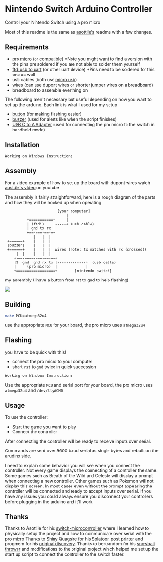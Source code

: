 # Nintendo Switch Arduino Controller

Control your Nintendo Switch using a pro micro

Most of this readme is the same as [asottile's](https://github.com/asottile/switch-microcontroller) readme with a few changes.

## Requirements

- [pro micro] (or compatible) *Note you might want to find a version with the pins pre soldered if you are not able to solder them yourself
- [ftdi usb to uart] (or other uart device) *Pins need to be soldered for this one as well
- usb cables (both use [micro usb])
- wires (can use dupont wires or shorter jumper wires on a breadboard)
- breadboard to assemble everthing on

The following aren't necessary but useful depending on how you want to set up the arduino.
Each link is what I used for my setup
- [button] (for making flashing easier)
- [buzzer] (used for alerts like when the script finishes)
- [USB C to A Adapter] (used for connecting the pro micro to the switch in handheld mode)

[pro micro]: https://amzn.to/3rpb36r
[ftdi usb to uart]: https://amzn.to/3dRWML0
[micro usb]: https://amzn.to/2NVK4ll
[button]: https://a.co/d/ckQkAc4
[buzzer]: https://a.co/d/fZ3ZLA3
[USB C to A Adapter]: https://a.co/d/8hI48IK




## Installation

```
Working on Windows Instructions
```

## Assembly
For a video example of how to set up the board with dupont wires watch
[aosittle's video](https://youtu.be/chvgQUX7QaI) on youtube

The assembly is fairly straightforward, here is a rough diagram of the parts
and how they will be hooked up when operating

```
                        [your computer]
                            |
          +===========+     |
          | (ftdi)    |-----+ (usb cable)
          | gnd tx rx |
          +==-===-==-=+
             |   |  |
 +======+    |   |  |
 |buzzer|    |   |  |
 +======+    |   |  |  wires (note: tx matches with rx (crossed))
     |  |    |   |  |
    +-==-====-===-==-==+
    |9  gnd  gnd rx tx |-------------+  (usb cable)
    |     (pro micro)  |             |
    +==================+        [nintendo switch]

```

my assembly (I have a button from rst to gnd to help flashing)

![](https://user-images.githubusercontent.com/1810591/114293095-2ab8a980-9a48-11eb-9b35-290d58786701.jpg)

## Building

```bash
make MCU=atmega32u4
```

use the appropriate `MCU` for your board, the pro micro uses `atmega32u4`

## Flashing

you have to be quick with this!

- connect the pro micro to your computer
- short `rst` to `gnd` twice in quick succession

```bash
Working on Windows Instructions
```

Use the appropriate `MCU` and serial port for your board, the pro micro uses
`atmega32u4` and `/dev/ttyACM0`

## Usage

To use the controller:
- Start the game you want to play
- Connect the controller

After connecting the controller will be ready to receive inputs over serial.

Commands are sent over 9600 baud serial as single bytes and rebuilt on the arudino side.


I need to explain some behavior you will see when you connect the controller. Not every game displays the connecting of a controller the same. Some games such as Breath of the Wild and Celeste will display a prompt when connecting a new controller. Other games such as Pokemon will not display this screen. In most cases even without the prompt appearing the controller will be connected and ready to accept inputs over serial. If you have any issues you could always ensure you disconnect your controllers before plugging in the arduino and it'll work.

## Thanks

Thanks to Asottile for his [switch-microcontroller](https://github.com/asottile/switch-microcontroller) where I learned how to physically setup the project and how to communicate over serial with the pro micro
Thanks to Shiny Quagsire for his [Splatoon post printer](https://github.com/shinyquagsire23/Switch-Fightstick) and progmem for his [original discovery](https://github.com/progmem/Switch-Fightstick).
Thanks to bertrandom for his [snowball thrower](https://github.com/bertrandom/snowball-thrower) and modifications to the original project which helped me set up the start up script to connect the controller to the switch faster.
